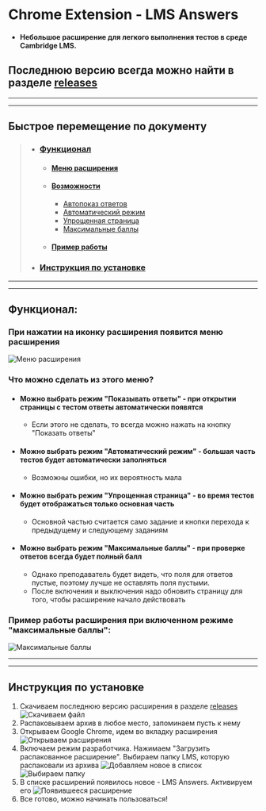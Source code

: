 # Chrome Extension - LMS Answers
* #### Небольшое расширение для легкого выполнения тестов в среде Cambridge LMS. 

## Последнюю версию всегда можно найти в разделе [releases](https://github.com/FutureXpo/Chrome-Extension-LMS-Answers/releases) 
***
***
## Быстрое перемещение по документу

> * ### [Функционал](https://github.com/FutureXpo/Chrome-Extension-LMS-Answers/blob/master/README.md#%D0%A4%D1%83%D0%BD%D0%BA%D1%86%D0%B8%D0%BE%D0%BD%D0%B0%D0%BB-1)
>   * #### [Меню расширения](https://github.com/FutureXpo/Chrome-Extension-LMS-Answers/blob/master/README.md#%D0%9F%D1%80%D0%B8-%D0%BD%D0%B0%D0%B6%D0%B0%D1%82%D0%B8%D0%B8-%D0%BD%D0%B0-%D0%B8%D0%BA%D0%BE%D0%BD%D0%BA%D1%83-%D1%80%D0%B0%D1%81%D1%88%D0%B8%D1%80%D0%B5%D0%BD%D0%B8%D1%8F-%D0%BF%D0%BE%D1%8F%D0%B2%D0%B8%D1%82%D1%81%D1%8F-%D0%BC%D0%B5%D0%BD%D1%8E-%D1%80%D0%B0%D1%81%D1%88%D0%B8%D1%80%D0%B5%D0%BD%D0%B8%D1%8F)
>   * #### [Возможности](https://github.com/FutureXpo/Chrome-Extension-LMS-Answers/blob/master/README.md#%D0%A7%D1%82%D0%BE-%D0%BC%D0%BE%D0%B6%D0%BD%D0%BE-%D1%81%D0%B4%D0%B5%D0%BB%D0%B0%D1%82%D1%8C-%D0%B8%D0%B7-%D1%8D%D1%82%D0%BE%D0%B3%D0%BE-%D0%BC%D0%B5%D0%BD%D1%8E)
>     *  [Автопоказ ответов](https://github.com/FutureXpo/Chrome-Extension-LMS-Answers/blob/master/README.md#%D0%9C%D0%BE%D0%B6%D0%BD%D0%BE-%D0%B2%D1%8B%D0%B1%D1%80%D0%B0%D1%82%D1%8C-%D1%80%D0%B5%D0%B6%D0%B8%D0%BC-%D0%90%D0%B2%D1%82%D0%BE%D0%BC%D0%B0%D1%82%D0%B8%D1%87%D0%B5%D1%81%D0%BA%D0%B8%D0%B9-%D1%80%D0%B5%D0%B6%D0%B8%D0%BC---%D0%B1%D0%BE%D0%BB%D1%8C%D1%88%D0%B0%D1%8F-%D1%87%D0%B0%D1%81%D1%82%D1%8C-%D1%82%D0%B5%D1%81%D1%82%D0%BE%D0%B2-%D0%B1%D1%83%D0%B4%D0%B5%D1%82-%D0%B0%D0%B2%D1%82%D0%BE%D0%BC%D0%B0%D1%82%D0%B8%D1%87%D0%B5%D1%81%D0%BA%D0%B8-%D0%B7%D0%B0%D0%BF%D0%BE%D0%BB%D0%BD%D1%8F%D1%82%D1%8C%D1%81%D1%8F)
>     *  [Автоматический режим](https://github.com/FutureXpo/Chrome-Extension-LMS-Answers/blob/master/README.md#%D0%9C%D0%BE%D0%B6%D0%BD%D0%BE-%D0%B2%D1%8B%D0%B1%D1%80%D0%B0%D1%82%D1%8C-%D1%80%D0%B5%D0%B6%D0%B8%D0%BC-%D0%90%D0%B2%D1%82%D0%BE%D0%BC%D0%B0%D1%82%D0%B8%D1%87%D0%B5%D1%81%D0%BA%D0%B8%D0%B9-%D1%80%D0%B5%D0%B6%D0%B8%D0%BC---%D0%BF%D1%80%D0%B8-%D0%BE%D1%82%D0%BA%D1%80%D1%8B%D1%82%D0%B8%D0%B8-%D1%81%D1%82%D1%80%D0%B0%D0%BD%D0%B8%D1%86%D1%8B-%D1%81-%D1%82%D0%B5%D1%81%D1%82%D0%BE%D0%BC-%D0%BE%D1%82%D0%B2%D0%B5%D1%82%D1%8B-%D0%B0%D0%B2%D1%82%D0%BE%D0%BC%D0%B0%D1%82%D0%B8%D1%87%D0%B5%D1%81%D0%BA%D0%B8-%D0%BF%D0%BE%D1%8F%D0%B2%D1%8F%D1%82%D1%81%D1%8F)
>     *  [Упрощенная страница](https://github.com/FutureXpo/Chrome-Extension-LMS-Answers/blob/master/README.md#%D0%9C%D0%BE%D0%B6%D0%BD%D0%BE-%D0%B2%D1%8B%D0%B1%D1%80%D0%B0%D1%82%D1%8C-%D1%80%D0%B5%D0%B6%D0%B8%D0%BC-%D0%A3%D0%BF%D1%80%D0%BE%D1%89%D0%B5%D0%BD%D0%BD%D0%B0%D1%8F-%D1%81%D1%82%D1%80%D0%B0%D0%BD%D0%B8%D1%86%D0%B0---%D0%B2%D0%BE-%D0%B2%D1%80%D0%B5%D0%BC%D1%8F-%D1%82%D0%B5%D1%81%D1%82%D0%BE%D0%B2-%D0%B1%D1%83%D0%B4%D0%B5%D1%82-%D0%BE%D1%82%D0%BE%D0%B1%D1%80%D0%B0%D0%B6%D0%B0%D1%82%D1%8C%D1%81%D1%8F-%D1%82%D0%BE%D0%BB%D1%8C%D0%BA%D0%BE-%D0%BE%D1%81%D0%BD%D0%BE%D0%B2%D0%BD%D0%B0%D1%8F-%D1%87%D0%B0%D1%81%D1%82%D1%8C)
>     *  [Максимальные баллы](https://github.com/FutureXpo/Chrome-Extension-LMS-Answers/blob/master/README.md#%D0%9C%D0%BE%D0%B6%D0%BD%D0%BE-%D0%B2%D1%8B%D0%B1%D1%80%D0%B0%D1%82%D1%8C-%D1%80%D0%B5%D0%B6%D0%B8%D0%BC-%D0%9C%D0%B0%D0%BA%D1%81%D0%B8%D0%BC%D0%B0%D0%BB%D1%8C%D0%BD%D1%8B%D0%B5-%D0%B1%D0%B0%D0%BB%D0%BB%D1%8B---%D0%BF%D1%80%D0%B8-%D0%BF%D1%80%D0%BE%D0%B2%D0%B5%D1%80%D0%BA%D0%B5-%D0%BE%D1%82%D0%B2%D0%B5%D1%82%D0%BE%D0%B2-%D0%B2%D1%81%D0%B5%D0%B3%D0%B4%D0%B0-%D0%B1%D1%83%D0%B4%D0%B5%D1%82-%D0%BF%D0%BE%D0%BB%D0%BD%D1%8B%D0%B9-%D0%B1%D0%B0%D0%BB%D0%BB)
>   * #### [Пример работы](https://github.com/FutureXpo/Chrome-Extension-LMS-Answers/blob/master/README.md#%D0%9F%D1%80%D0%B8%D0%BC%D0%B5%D1%80-%D1%80%D0%B0%D0%B1%D0%BE%D1%82%D1%8B-%D1%80%D0%B0%D1%81%D1%88%D0%B8%D1%80%D0%B5%D0%BD%D0%B8%D1%8F-%D0%BF%D1%80%D0%B8-%D0%B2%D0%BA%D0%BB%D1%8E%D1%87%D0%B5%D0%BD%D0%BD%D0%BE%D0%BC-%D1%80%D0%B5%D0%B6%D0%B8%D0%BC%D0%B5-%D0%BC%D0%B0%D0%BA%D1%81%D0%B8%D0%BC%D0%B0%D0%BB%D1%8C%D0%BD%D1%8B%D0%B5-%D0%B1%D0%B0%D0%BB%D0%BB%D1%8B)
> * ### [Инструкция по установке](https://github.com/FutureXpo/Chrome-Extension-LMS-Answers/blob/master/README.md#%D0%98%D0%BD%D1%81%D1%82%D1%80%D1%83%D0%BA%D1%86%D0%B8%D1%8F-%D0%BF%D0%BE-%D1%83%D1%81%D1%82%D0%B0%D0%BD%D0%BE%D0%B2%D0%BA%D0%B5-1)

***
***

## Функционал:
### При нажатии на иконку расширения появится меню расширения
![Меню расширения](https://image.ibb.co/nJ8Jmx/image.png "Меню расширения")

### Что можно сделать из этого меню?
* #### Можно выбрать режим "Показывать ответы" - при открытии страницы с тестом ответы автоматически появятся
  * Если этого не сделать, то всегда можно нажать на кнопку "Показать ответы"
* #### Можно выбрать режим "Автоматический режим" - большая часть тестов будет автоматически заполняться
  * Возможны ошибки, но их вероятность мала
* #### Можно выбрать режим "Упрощенная страница" - во время тестов будет отображаться только основная часть
  * Основной частью считается само задание и кнопки перехода к предыдущему и следующему заданиям
* #### Можно выбрать режим "Максимальные баллы" - при проверке ответов всегда будет полный балл
  * Однако преподаватель будет видеть, что поля для ответов пустые, поэтому лучше не оставлять поля пустыми. 
  * После включения и выключения надо обновить страницу для того, чтобы расширение начало действовать

### Пример работы расширения при включенном режиме "максимальные баллы": 
  ![Максимальные баллы](https://preview.ibb.co/mxoZ47/image.png)

***
***

## Инструкция по установке
1. Скачиваем последнюю версию расширения в разделе [releases](https://github.com/FutureXpo/Chrome-Extension-LMS-Answers/releases) 
  ![Скачиваем файл](https://preview.ibb.co/kFwoE7/image.png)
1. Распаковываем архив в любое место, запоминаем пусть к нему
1. Открываем Google Chrome, идем во вкладку расширения 
  ![Открываем расширения](https://preview.ibb.co/hFLkcS/image.png)
1. Включаем режим разработчика. Нажимаем "Загрузить распакованное расширение". Выбираем папку LMS, которую распаковали из архива
  ![Добавляем новое в список](https://preview.ibb.co/fY3hP7/image.png) ![Выбираем папку](https://image.ibb.co/kH1Bj7/image.png)
1. В списке расширений появилось новое - LMS Answers. Активируем его
  ![Появившееся расширение](https://image.ibb.co/mbZLcS/image.png)
1. Все готово, можно начинать пользоваться!
